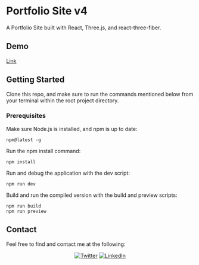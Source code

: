 # Portfolio Site v4

A Portfolio Site built with React, Three.js, and react-three-fiber.

## Demo

[Link](https://beautiful-salmiakki-58c6ed.netlify.app/)

## Getting Started

Clone this repo, and make sure to run the commands mentioned below from your terminal within the root project directory.

### Prerequisites

Make sure Node.js is installed, and npm is up to date:

    npm@latest -g

Run the npm install command:

    npm install

Run and debug the application with the dev script:

    npm run dev

Build and run the compiled version with the build and preview scripts:

    npm run build
    npm run preview

## Contact

Feel free to find and contact me at the following:

<div align="center">

[![Twitter](https://img.shields.io/badge/Twitter-%231DA1F2.svg?style=for-the-badge&logo=Twitter&logoColor=white)](https://twitter.com/CMittell)
[![LinkedIn](https://img.shields.io/badge/LinkedIn-%230077B5.svg?style=for-the-badge&logo=linkedin&logoColor=white)](https://www.linkedin.com/in/chris-mittell/)

</div>
